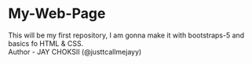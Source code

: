 # My-Web-Page
This will be my first repository, I am gonna make it with bootstraps-5 and basics fo HTML &amp; CSS.
<br>
Author - JAY CHOKSII (@justtcallmejayy)
